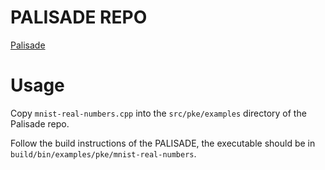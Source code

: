 # PALISADE REPO

[Palisade](https://gitlab.com/palisade/palisade-release)

# Usage

Copy `mnist-real-numbers.cpp` into the `src/pke/examples` directory of the Palisade repo.

Follow the build instructions of the PALISADE, the executable should be in `build/bin/examples/pke/mnist-real-numbers`.
